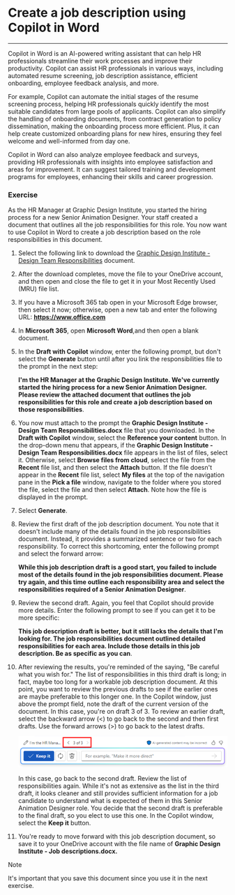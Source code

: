 # Create a job description using Copilot in Word
---
Copilot in Word is an AI-powered writing assistant that can help HR professionals streamline their work processes and improve their productivity. Copilot can assist HR professionals in various ways, including automated resume screening, job description assistance, efficient onboarding, employee feedback analysis, and more.

For example, Copilot can automate the initial stages of the resume screening process, helping HR professionals quickly identify the most suitable candidates from large pools of applicants. Copilot can also simplify the handling of onboarding documents, from contract generation to policy dissemination, making the onboarding process more efficient. Plus, it can help create customized onboarding plans for new hires, ensuring they feel welcome and well-informed from day one.

Copilot in Word can also analyze employee feedback and surveys, providing HR professionals with insights into employee satisfaction and areas for improvement. It can suggest tailored training and development programs for employees, enhancing their skills and career progression.

### Exercise

As the HR Manager at Graphic Design Institute, you started the hiring process for a new Senior Animation Designer. Your staff created a document that outlines all the job responsibilities for this role. You now want to use Copilot in Word to create a job description based on the role responsibilities in this document.

1.  Select the following link to download the [Graphic Design Institute - Design Team Responsibilities](https://edxinteractivepage.blob.core.windows.net/ms-4004/Graphic%20Design%20Institute%20-%20Design%20Team%20Responsibilities.docx) document.
2.  After the download completes, move the file to your OneDrive account, and then open and close the file to get it in your Most Recently Used (MRU) file list.
3.  If you have a Microsoft 365 tab open in your Microsoft Edge browser, then select it now; otherwise, open a new tab and enter the following URL: **https://www.office.com**
4.  In **Microsoft 365**, open **Microsoft Word**,and then open a blank document.
5.  In the **Draft with Copilot** window, enter the following prompt, but don't select the **Generate** button until after you link the responsibilities file to the prompt in the next step:
    
    **I'm the HR Manager at the Graphic Design Institute. We've currently started the hiring process for a new Senior Animation Designer. Please review the attached document that outlines the job responsibilities for this role and create a job description based on those responsibilities**.
6.  You now must attach to the prompt the **Graphic Design Institute - Design Team Responsibilities.docx** file that you downloaded. In the **Draft with Copilot** window, select the **Reference your content** button. In the drop-down menu that appears, if the **Graphic Design Institute - Design Team Responsibilities.docx** file appears in the list of files, select it. Otherwise, select **Browse files from cloud**, select the file from the **Recent** file list, and then select the **Attach** button. If the file doesn't appear in the **Recent** file list, select **My files** at the top of the navigation pane in the **Pick a file** window, navigate to the folder where you stored the file, select the file and then select **Attach**. Note how the file is displayed in the prompt.
7.  Select **Generate**.
8.  Review the first draft of the job description document. You note that it doesn't include many of the details found in the job responsibilities document. Instead, it provides a summarized sentence or two for each responsibility. To correct this shortcoming, enter the following prompt and select the forward arrow:
    
    **While this job description draft is a good start, you failed to include most of the details found in the job responsibilities document. Please try again, and this time outline each responsibility area and select the responsibilities required of a Senior Animation Designer**.
9.  Review the second draft. Again, you feel that Copilot should provide more details. Enter the following prompt to see if you can get it to be more specific:
    
    **This job description draft is better, but it still lacks the details that I'm looking for. The job responsibilities document outlined detailed responsibilities for each area. Include those details in this job description. Be as specific as you can**.
10. After reviewing the results, you're reminded of the saying, "Be careful what you wish for." The list of responsibilities in this third draft is long; in fact, maybe too long for a workable job description document. At this point, you want to review the previous drafts to see if the earlier ones are maybe preferable to this longer one. In the Copilot window, just above the prompt field, note the draft of the current version of the document. In this case, you're on draft 3 of 3. To review an earlier draft, select the backward arrow (&lt;) to go back to the second and then first drafts. Use the forward arrows (&gt;) to go back to the latest drafts.
    
    ![Screenshot showing the range of drafts in the Copilot in Word window, with the current draft being draft 3 of 3.](../media/copilot-word-drafts-db99d003.png)
    
    
    In this case, go back to the second draft. Review the list of responsibilities again. While it's not as extensive as the list in the third draft, it looks cleaner and still provides sufficient information for a job candidate to understand what is expected of them in this Senior Animation Designer role. You decide that the second draft is preferable to the final draft, so you elect to use this one. In the Copilot window, select the **Keep it** button.
11. You're ready to move forward with this job description document, so save it to your OneDrive account with the file name of **Graphic Design Institute - Job descriptions.docx.**

> [!NOTE]
> It's important that you save this document since you use it in the next exercise.
